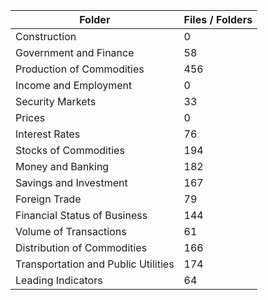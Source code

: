 | Folder                              |   Files / Folders |
|-------------------------------------|-------------------|
| Construction                        |                 0 |
| Government and Finance              |                58 |
| Production of Commodities           |               456 |
| Income and Employment               |                 0 |
| Security Markets                    |                33 |
| Prices                              |                 0 |
| Interest Rates                      |                76 |
| Stocks of Commodities               |               194 |
| Money and Banking                   |               182 |
| Savings and Investment              |               167 |
| Foreign Trade                       |                79 |
| Financial Status of Business        |               144 |
| Volume of Transactions              |                61 |
| Distribution of Commodities         |               166 |
| Transportation and Public Utilities |               174 |
| Leading Indicators                  |                64 |